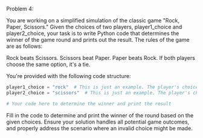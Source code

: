 Problem 4:

You are working on a simplified simulation of the classic game "Rock, Paper, Scissors." Given the choices of two players, player1_choice and player2_choice, your task is to write Python code that determines the winner of the game round and prints out the result. The rules of the game are as follows:

Rock beats Scissors.
Scissors beat Paper.
Paper beats Rock.
If both players choose the same option, it's a tie.

You're provided with the following code structure:

```python
player1_choice = "rock"  # This is just an example. The player's choice can vary.
player2_choice = "scissors"  # This is just an example. The player's choice can vary.

# Your code here to determine the winner and print the result
```

Fill in the code to determine and print the winner of the round based on the given choices. Ensure your solution handles all potential game outcomes, and properly address the scenario where an invalid choice might be made.